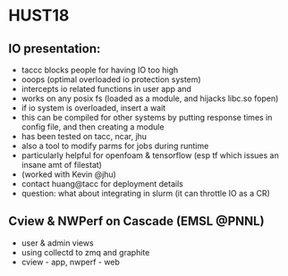 
# HUST18

## IO presentation:
* taccc blocks people for having IO too high
* ooops (optimal overloaded io protection system)
* intercepts io related functions in user app and 
* works on any posix fs (loaded as a module, and hijacks libc.so fopen)
* if io system is overloaded, insert a wait
* this can be compiled for other systems by putting response times in config file, and then creating a module
* has been tested on tacc, ncar, jhu
* also a tool to modify parms for jobs during runtime
* particularly helpful for openfoam & tensorflow (esp tf which issues an insane amt of filestat)
* (worked with Kevin @jhu)
* contact huang@tacc for deployment details
* question: what about integrating in slurm (it can throttle IO as a CR)

## Cview & NWPerf on Cascade (EMSL @PNNL)
* user & admin views
* using collectd to zmq and graphite
* cview - app, nwperf - web

